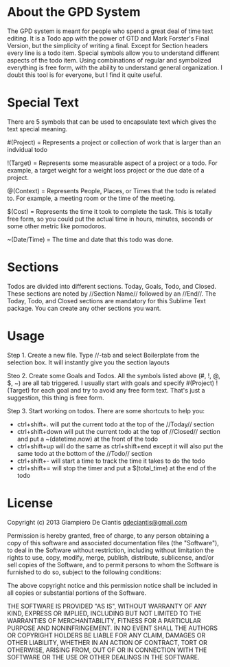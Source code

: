 About the GPD System
====================

The GPD system is meant for people who spend a great deal of time text editing. It is a Todo app with the power of GTD and Mark Forster's Final Version, but the simplicity of writing a final. Except for Section headers every line is a todo item. Special symbols allow you to understand different aspects of the todo item. Using combinations of regular and symbolized everything is free form, with the ability to understand general organization. I doubt this tool is for everyone, but I find it quite useful.

Special Text
============
There are 5 symbols that can be used to encapsulate text which gives the text special meaning.

\#(Project) = Represents a project or collection of work that is larger than an indvidual todo

!(Target) = Represents some measurable aspect of a project or a todo. For example, a target weight for a weight loss project or the due date of a project.

@(Context) = Represents People, Places, or Times that the todo is related to. For example, a meeting room or the time of the meeting. 

$(Cost) = Represents the time it took to complete the task. This is totally free form, so you could put the actual time in hours, minutes, seconds or some other metric like pomodoros.

~(Date/Time) = The time and date that this todo was done.

Sections
========
Todos are divided into different sections. Today, Goals, Todo, and Closed. These sections are noted by //Section Name// followed by an //End//. The Today, Todo, and Closed sections are mandatory for this Sublime Text package. You can create any other sections you want.

Usage
=====
Step 1. Create a new file. Type //-tab and select Boilerplate from the selection box. It will instantly give you the section layouts

Steo 2. Create some Goals and Todos. All the symbols listed above (#, !, @, $, ~) are all tab triggered. I usually start with goals and specify #(Project) !(Target) for each goal and try to avoid any free form text. That's just a suggestion, this thing is free form.

Step 3. Start working on todos. There are some shortcuts to help you:
- ctrl+shift+. will put the current todo at the top of the //Today// section
- ctrl+shift+down will put the current todo at the top of //Closed// section and put a ~(datetime.now) at the front of the todo
- ctrl+shift+up will do the same as ctrl+shift+end except it will also put the same todo at the bottom of the //Todo// section
- ctrl+shift+- will start a time to track the time it takes to do the todo
- ctrl+shift+= will stop the timer and put a $(total_time) at the end of the todo


License
=======
Copyright (c) 2013 Giampiero De Ciantis <gdeciantis@gmail.com>

Permission is hereby granted, free of charge, to any person obtaining a copy of this software and associated documentation files (the "Software"), to deal in the Software without restriction, including without limitation the rights to use, copy, modify, merge, publish, distribute, sublicense, and/or sell copies of the Software, and to permit persons to whom the Software is furnished to do so, subject to the following conditions:

The above copyright notice and this permission notice shall be included in all copies or substantial portions of the Software.

THE SOFTWARE IS PROVIDED "AS IS", WITHOUT WARRANTY OF ANY KIND, EXPRESS OR IMPLIED, INCLUDING BUT NOT LIMITED TO THE WARRANTIES OF MERCHANTABILITY, FITNESS FOR A PARTICULAR PURPOSE AND NONINFRINGEMENT. IN NO EVENT SHALL THE AUTHORS OR COPYRIGHT HOLDERS BE LIABLE FOR ANY CLAIM, DAMAGES OR OTHER LIABILITY, WHETHER IN AN ACTION OF CONTRACT, TORT OR OTHERWISE, ARISING FROM, OUT OF OR IN CONNECTION WITH THE SOFTWARE OR THE USE OR OTHER DEALINGS IN THE SOFTWARE.
